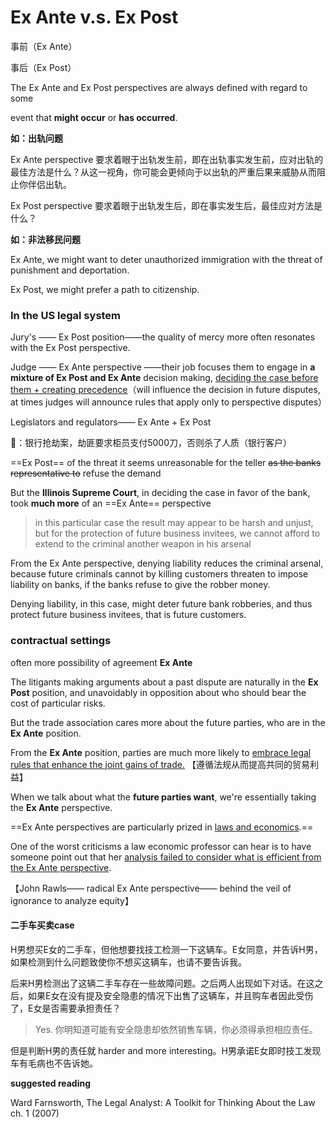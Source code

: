 # Ex Ante v.s. Ex Post

事前（Ex Ante）

事后（Ex Post）

The Ex Ante and Ex Post perspectives are always defined with regard to some 

event that **might occur** or **has occurred**.



**如：出轨问题**

Ex Ante perspective 要求着眼于出轨发生前，即在出轨事实发生前，应对出轨的最佳方法是什么？从这一视角，你可能会更倾向于以出轨的严重后果来威胁从而阻止你伴侣出轨。

Ex Post perspective 要求着眼于出轨发生后，即在事实发生后，最佳应对方法是什么？

**如：非法移民问题**

Ex Ante, we might want to deter unauthorized immigration with the threat of punishment and deportation. 

Ex Post, we might prefer a path to citizenship.



### In the US legal system

Jury's —— Ex Post position——the quality of mercy more often resonates with the Ex Post perspective.

Judge —— Ex Ante perspective ——their job focuses them to engage in **a mixture of Ex Post and Ex Ante** decision making, <u>deciding the case before them + creating precedence</u>（will influence the decision in future disputes, at times judges will announce rules that apply only to perspective disputes）

Legislators and regulators—— Ex Ante +  Ex Post



🌰：银行抢劫案，劫匪要求柜员支付5000刀，否则杀了人质（银行客户）

==Ex Post== of the threat it seems unreasonable for the teller ~~as the banks representative to~~ refuse the demand

But the **Illinois Supreme Court**, in deciding the case in favor of the bank, took **much more** of an ==Ex Ante== perspective

> in this particular case the result may appear to be harsh and unjust, but for the protection of future business invitees, we cannot afford to extend to the criminal another weapon in his arsenal

From the Ex Ante perspective, denying liability reduces the criminal arsenal, because future criminals cannot by killing customers threaten to impose liability on banks, if the banks refuse to give the robber money. 

Denying liability, in this case, might deter future bank robberies, and thus protect future business invitees, that is future customers.



### contractual settings

often more possibility of agreement **Ex Ante**

The litigants making arguments about a past dispute are naturally in the **Ex Post** position, and unavoidably in opposition about who should bear the cost of particular risks.

But the trade association cares more about the future parties, who are in the **Ex Ante** position. 

From the **Ex Ante** position, parties are much more likely to <u>embrace legal rules that enhance the joint gains of trade.</u> 【遵循法规从而提高共同的贸易利益】

When we talk about what the **future parties want**, we're essentially taking the **Ex Ante** perspective.

==Ex Ante perspectives are particularly prized in <u>laws and economics</u>.== 

One of the worst criticisms a law economic professor can hear is to have someone point out that her <u>analysis failed to consider what is efficient from the Ex Ante perspective</u>.

【John Rawls—— radical Ex Ante perspective—— behind the veil of ignorance to analyze equity】



#### 二手车买卖case

H男想买E女的二手车，但他想要找技工检测一下这辆车。E女同意，并告诉H男，如果检测到什么问题致使你不想买这辆车，也请不要告诉我。

后来H男检测出了这辆二手车存在一些故障问题。之后两人出现如下对话。在这之后，如果E女在没有提及安全隐患的情况下出售了这辆车，并且购车者因此受伤了，E女是否需要承担责任？

> Yes. 你明知道可能有安全隐患却依然销售车辆，你必须得承担相应责任。

但是判断H男的责任就 harder and more interesting。H男承诺E女即时技工发现车有毛病也不告诉她。











**suggested reading**

Ward Farnsworth, The Legal Analyst: A Toolkit for Thinking About the Law ch. 1 (2007)



